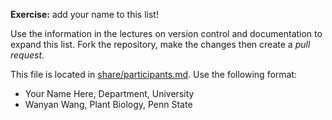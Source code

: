 
**Exercise:** add your name to this list! 

Use the information in the lectures on version control and documentation to expand this list.
Fork the repository, make the changes then create a *pull request*.

This file is located in [share/participants.md][url]. Use the following format:

* Your Name Here, Department, University
* Wanyan Wang, Plant Biology, Penn State

[url]: https://github.com/biostars/bootcamp-central/blob/master/web/2016/share/participants.md

